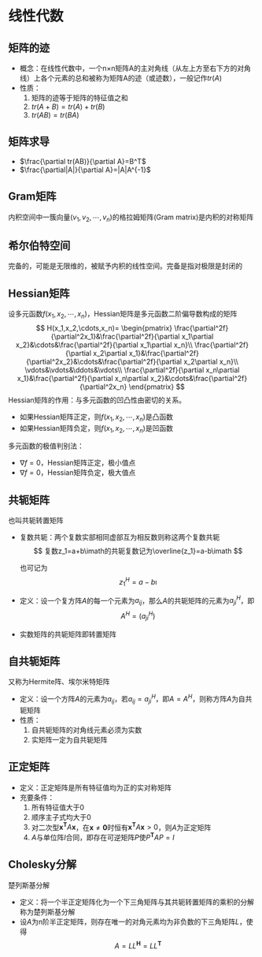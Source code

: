 # 线性代数
## 矩阵的迹
* 概念：在线性代数中，一个n×n矩阵A的主对角线（从左上方至右下方的对角线）上各个元素的总和被称为矩阵A的迹（或迹数），一般记作$tr(A)$
* 性质：
  1. 矩阵的迹等于矩阵的特征值之和
  2. $tr(A+B)=tr(A)+tr(B)$
  3. $tr(AB)=tr(BA)$
## 矩阵求导
* $\frac{\partial tr(AB)}{\partial A}=B^T$
* $\frac{\partial|A|}{\partial A}=|A|A^{-1}$
## Gram矩阵
内积空间中一簇向量$(v_1,v_2,\cdots,v_n)$的格拉姆矩阵(Gram matrix)是内积的对称矩阵
## 希尔伯特空间
完备的，可能是无限维的，被赋予内积的线性空间。完备是指对极限是封闭的
## Hessian矩阵
设多元函数$f(x_1,x_2,\cdots,x_n)$，Hessian矩阵是多元函数二阶偏导数构成的矩阵
$$
H(x_1,x_2,\cdots,x_n)=
\begin{pmatrix}
\frac{\partial^2f}{\partial^2x_1}&\frac{\partial^2f}{\partial x_1\partial x_2}&\cdots&\frac{\partial^2f}{\partial x_1\partial x_n}\\
\frac{\partial^2f}{\partial x_2\partial x_1}&\frac{\partial^2f}{\partial^2x_2}&\cdots&\frac{\partial^2f}{\partial x_2\partial x_n}\\
\vdots&\vdots&\ddots&\vdots\\
\frac{\partial^2f}{\partial x_n\partial x_1}&\frac{\partial^2f}{\partial x_n\partial x_2}&\cdots&\frac{\partial^2f}{\partial^2x_n}
\end{pmatrix}
$$
Hessian矩阵的作用：与多元函数的凹凸性由密切的关系。
* 如果Hessian矩阵正定，则$f(x_1,x_2,\cdots,x_n)$是凸函数
* 如果Hessian矩阵负定，则$f(x_1,x_2,\cdots,x_n)$是凹函数

多元函数的极值判别法：
* $\nabla f=0$，Hessian矩阵正定，极小值点
* $\nabla f=0$，Hessian矩阵负定，极大值点

## 共轭矩阵
也叫共轭转置矩阵
* 复数共轭：两个复数实部相同虚部互为相反数则称这两个复数共轭
  $$
  复数z_1=a+b\imath的共轭复数记为\overline{z_1}=a-b\imath
  $$

  也可记为
  $$
  {z_1}^H=a-b\imath
  $$

* 定义：设一个复方阵$A$的每一个元素为$a_{ij}$，那么$A$的共轭矩阵的元素为${a_{ji}}^H$，即
  $$
  A^H=({a_{ji}}^H)
  $$

* 实数矩阵的共轭矩阵即转置矩阵

## 自共轭矩阵
又称为Hermite阵、埃尔米特矩阵
* 定义：设一个方阵$A$的元素为$a_{ij}$，若$a_{ij}={a_{ji}}^H$，即$A=A^H$，则称方阵$A$为自共轭矩阵
* 性质：
  1. 自共轭矩阵的对角线元素必须为实数
  2. 实矩阵一定为自共轭矩阵

## 正定矩阵
* 定义：正定矩阵是所有特征值均为正的实对称矩阵
* 充要条件：
  1. 所有特征值大于0
  2. 顺序主子式均大于0
  3. 对二次型$\boldsymbol{x}^{\boldsymbol{T}}A\boldsymbol{x}$，在$\boldsymbol{x}\ne\boldsymbol 0$时恒有$\boldsymbol{x}^{\boldsymbol{T}}A\boldsymbol{x}\gt0$，则$A$为正定矩阵
  4. $A$与单位阵$I$合同，即存在可逆矩阵$P$使$P^{\boldsymbol{T}}AP=I$

## Cholesky分解
楚列斯基分解
* 定义：将一个半正定矩阵化为一个下三角矩阵与其共轭转置矩阵的乘积的分解称为楚列斯基分解
* 设$A$为n阶半正定矩阵，则存在唯一的对角元素均为非负数的下三角矩阵$L$，使得
  $$
  A=LL^{\boldsymbol{H}}=LL^{\boldsymbol{T}}
  $$